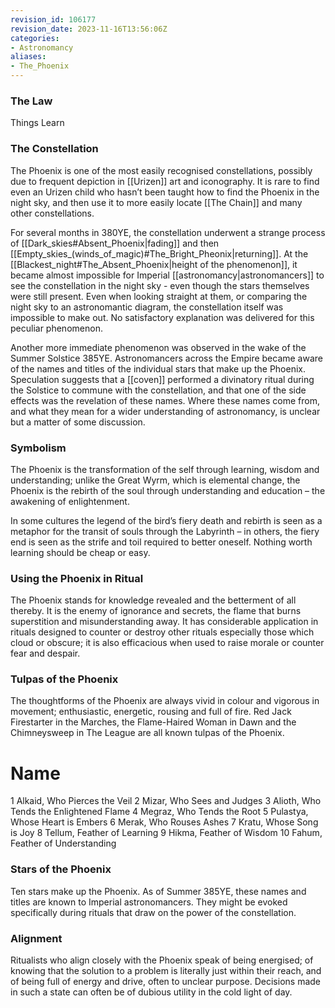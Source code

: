 ```yaml
---
revision_id: 106177
revision_date: 2023-11-16T13:56:06Z
categories:
- Astronomancy
aliases:
- The_Phoenix
---
```



### The Law
Things Learn
### The Constellation
The Phoenix is one of the most easily recognised constellations, possibly due to frequent depiction in [[Urizen]] art and iconography. It is rare to find even an Urizen child who hasn’t been taught how to find the Phoenix in the night sky, and then use it to more easily locate [[The Chain]] and many other constellations.

For several months in 380YE, the constellation underwent a strange process of [[Dark_skies#Absent_Phoenix|fading]] and then [[Empty_skies_(winds_of_magic)#The_Bright_Pheonix|returning]]. At the [[Blackest_night#The_Absent_Phoenix|height of the phenomenon]], it became almost impossible for Imperial [[astronomancy|astronomancers]] to see the constellation in the night sky - even though the stars themselves were still present. Even when looking straight at them, or comparing the night sky to an astronomantic diagram, the constellation itself was impossible to make out. No satisfactory explanation was delivered for this peculiar phenomenon.

Another more immediate phenomenon was observed in the wake of the Summer Solstice 385YE. Astronomancers across the Empire became aware of the names and titles of the individual stars that make up the Phoenix. Speculation suggests that a [[coven]] performed a divinatory ritual during the Solstice to commune with the constellation, and that one of the side effects was the revelation of these names. Where these names come from, and what they mean for a wider understanding of astronomancy, is unclear but a matter of some discussion.

### Symbolism
The Phoenix is the transformation of the self through learning, wisdom and understanding; unlike the Great Wyrm, which is elemental change, the Phoenix is the rebirth of the soul through understanding and education – the awakening of enlightenment.

In some cultures the legend of the bird’s fiery death and rebirth is seen as a metaphor for the transit of souls through the Labyrinth – in others, the fiery end is seen as the strife and toil required to better oneself. Nothing worth learning should be cheap or easy.
### Using the Phoenix in Ritual
The Phoenix stands for knowledge revealed and the betterment of all thereby. It is the enemy of ignorance and secrets, the flame that burns superstition and misunderstanding away. It has considerable application in rituals designed to counter or destroy other rituals especially those which cloud or obscure; it is also efficacious when used to raise morale or counter fear and despair.
### Tulpas of the Phoenix
The thoughtforms of the Phoenix are always vivid in colour and vigorous in movement; enthusiastic, energetic, rousing and full of fire. Red Jack Firestarter in the Marches, the Flame-Haired Woman in Dawn and the Chimneysweep in The League are all known tulpas of the Phoenix.


# Name
1  Alkaid, Who Pierces the Veil
2  Mizar, Who Sees and Judges
3  Alioth, Who Tends the Enlightened Flame
4  Megraz, Who Tends the Root
5  Pulastya, Whose Heart is Embers
6  Merak, Who Rouses Ashes
7  Kratu, Whose Song is Joy
8  Tellum, Feather of Learning
9  Hikma, Feather of Wisdom
10  Fahum, Feather of Understanding

### Stars of the Phoenix
Ten stars make up the Phoenix. As of Summer 385YE, these names and titles are known to Imperial astronomancers. They might be evoked specifically during rituals that draw on the power of the constellation.

### Alignment
Ritualists who align closely with the Phoenix speak of being energised; of knowing that the solution to a problem is literally just within their reach, and of being full of energy and drive, often to unclear purpose. Decisions made in such a state can often be of dubious utility in the cold light of day. 


